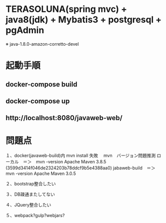 # TERASOLUNA(spring mvc) + java8(jdk) + Mybatis3 + postgresql + pgAdmin
※ java-1.8.0-amazon-corretto-devel

# 起動手順

## docker-compose build

## docker-compose up

## http://localhost:8080/javaweb-web/


# 問題点
１、docker(javaweb-build)内 mvn install 失敗　
mvn　バージョン問題推測
ローカル　＝＞　mvn -version
Apache Maven 3.8.5 (3599d3414f046de2324203b78ddcf9b5e4388aa0)
jabaweb-build　＝＞　mvn -version
Apache Maven 3.0.5 

２、bootstrap整合したい

３、DB疎通またしてない

４、JQuery整合したい

５、webpack?gulp?webjars?


